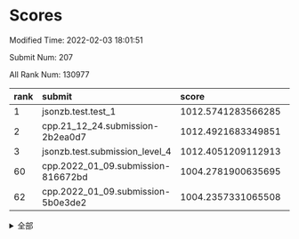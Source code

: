 # Scores

Modified Time: 2022-02-03 18:01:51

Submit Num: 207

All Rank Num: 130977

| rank |               submit               |       score        |       sigma        | pk_num |
| :--- | :--------------------------------- | :----------------- | :----------------- | :----- |
| 1    | jsonzb.test.test_1                 | 1012.5741283566285 | 0.8107886062107591 | 2529   |
| 2    | cpp.21_12_24.submission-2b2ea0d7   | 1012.4921683349851 | 0.8196439395638396 | 2532   |
| 3    | jsonzb.test.submission_level_4     | 1012.4051209112913 | 0.8156527766381928 | 2531   |
| 60   | cpp.2022_01_09.submission-816672bd | 1004.2781900635695 | 0.71546449252875   | 2527   |
| 62   | cpp.2022_01_09.submission-5b0e3de2 | 1004.2357331065508 | 0.7122735144426721 | 2529   |


<details>
<summary>全部</summary>

| rank |                 submit                 |       score        |       sigma        | pk_num |
| :--- | :------------------------------------- | :----------------- | :----------------- | :----- |
| 1    | jsonzb.test.test_1                     | 1012.5741283566285 | 0.8107886062107591 | 2529   |
| 2    | cpp.21_12_24.submission-2b2ea0d7       | 1012.4921683349851 | 0.8196439395638396 | 2532   |
| 3    | jsonzb.test.submission_level_4         | 1012.4051209112913 | 0.8156527766381928 | 2531   |
| 4    | gobigger.level_3.submission_level_3_18 | 1011.8574523987147 | 0.7863688824313075 | 2536   |
| 5    | gobigger.level_3.submission_level_3_3  | 1011.3272872350605 | 0.7938544729526034 | 2533   |
| 6    | gobigger.level_3.submission_level_3_14 | 1011.115179694327  | 0.775299507640625  | 2534   |
| 7    | gobigger.level_3.submission_level_3_13 | 1011.091303292907  | 0.7736376543720792 | 2529   |
| 8    | gobigger.level_3.submission_level_3_4  | 1011.0885271402435 | 0.7603716327233384 | 2534   |
| 9    | gobigger.level_3.submission_level_3_32 | 1011.0786068319264 | 0.7777252521656343 | 2530   |
| 10   | gobigger.level_3.submission_level_3_19 | 1011.0319653965413 | 0.7659481308364227 | 2530   |
| 11   | gobigger.level_3.submission_level_3_25 | 1010.9850328453994 | 0.7857257116649558 | 2534   |
| 12   | gobigger.level_3.submission_level_3_38 | 1010.984568818248  | 0.7484774181654978 | 2531   |
| 13   | gobigger.level_3.submission_level_3_21 | 1010.8378411883697 | 0.7658047874218296 | 2533   |
| 14   | gobigger.level_3.submission_level_3_35 | 1010.7485189267945 | 0.7857393102402003 | 2534   |
| 15   | gobigger.level_3.submission_level_3_16 | 1010.7172618881084 | 0.7631061509789205 | 2534   |
| 16   | gobigger.level_3.submission_level_3_31 | 1010.63364304694   | 0.7803407681190884 | 2533   |
| 17   | gobigger.level_3.submission_level_3_20 | 1010.6302442377331 | 0.7597741423603677 | 2532   |
| 18   | gobigger.level_3.submission_level_3_26 | 1010.6038510662413 | 0.7709049475295795 | 2529   |
| 19   | gobigger.level_3.submission_level_3_30 | 1010.5762574371236 | 0.7702977199282525 | 2528   |
| 20   | gobigger.level_3.submission_level_3_33 | 1010.5387173063873 | 0.7740700645890519 | 2533   |
| 21   | gobigger.level_3.submission_level_3_40 | 1010.412218580544  | 0.7784818470332527 | 2534   |
| 22   | gobigger.level_3.submission_level_3_49 | 1010.384216365649  | 0.7770376520778487 | 2530   |
| 23   | gobigger.level_3.submission_level_3_34 | 1010.3537145562559 | 0.7824298935149065 | 2532   |
| 24   | gobigger.level_3.submission_level_3_48 | 1010.2685885358158 | 0.7511584652732823 | 2530   |
| 25   | gobigger.level_3.submission_level_3_46 | 1010.1900442139498 | 0.7592550473204401 | 2534   |
| 26   | gobigger.level_3.submission_level_3_47 | 1010.0996128346869 | 0.775103811656985  | 2527   |
| 27   | gobigger.level_3.submission_level_3_28 | 1010.018239814107  | 0.7737892008155722 | 2531   |
| 28   | gobigger.level_3.submission_level_3_9  | 1010.0122325049236 | 0.7605884914730683 | 2532   |
| 29   | gobigger.level_3.submission_level_3_6  | 1009.9566320888266 | 0.7405390792809547 | 2533   |
| 30   | gobigger.level_3.submission_level_3_27 | 1009.9259718114458 | 0.7574596985445533 | 2526   |
| 31   | gobigger.level_3.submission_level_3_29 | 1009.8936521039312 | 0.7584450706938634 | 2526   |
| 32   | gobigger.level_3.submission_level_3_0  | 1009.8919289128909 | 0.7627897511324672 | 2529   |
| 33   | gobigger.level_3.submission_level_3_22 | 1009.8855178640179 | 0.7610730673843618 | 2534   |
| 34   | gobigger.level_3.submission_level_3_15 | 1009.7777796507294 | 0.7612470350423465 | 2528   |
| 35   | gobigger.level_3.submission_level_3_36 | 1009.7252853681675 | 0.7496505192063282 | 2528   |
| 36   | gobigger.level_3.submission_level_3_23 | 1009.7206958522393 | 0.750673714578936  | 2532   |
| 37   | gobigger.level_3.submission_level_3_5  | 1009.7137230654914 | 0.7818656250560805 | 2536   |
| 38   | gobigger.level_3.submission_level_3_12 | 1009.6950889914007 | 0.7633896905401957 | 2534   |
| 39   | gobigger.level_3.submission_level_3_44 | 1009.6892091034717 | 0.7567474748390601 | 2533   |
| 40   | gobigger.level_3.submission_level_3_43 | 1009.6381828809355 | 0.7632762352638099 | 2529   |
| 41   | gobigger.level_3.submission_level_3_17 | 1009.4245297913724 | 0.7544955679718747 | 2530   |
| 42   | gobigger.level_3.submission_level_3_41 | 1009.324720231022  | 0.7476964016250275 | 2526   |
| 43   | gobigger.level_3.submission_level_3_10 | 1009.3070275798909 | 0.759106776889363  | 2528   |
| 44   | gobigger.level_3.submission_level_3_7  | 1009.2716194675802 | 0.760577348312109  | 2534   |
| 45   | gobigger.level_3.submission_level_3_45 | 1008.9745871625519 | 0.7299561358087849 | 2532   |
| 46   | gobigger.level_3.submission_level_3_37 | 1008.9412895472817 | 0.7599504217480808 | 2527   |
| 47   | gobigger.level_3.submission_level_3_2  | 1008.9394502259752 | 0.7534194600224065 | 2527   |
| 48   | gobigger.level_3.submission_level_3_1  | 1008.8787707685271 | 0.737954726174559  | 2530   |
| 49   | gobigger.level_3.submission_level_3_24 | 1008.8486071866821 | 0.7643724941549542 | 2528   |
| 50   | gobigger.level_3.submission_level_3_11 | 1008.6598078376612 | 0.7631310285974653 | 2530   |
| 51   | gobigger.level_3.submission_level_3_39 | 1008.5719384156514 | 0.7511887363945382 | 2531   |
| 52   | gobigger.level_3.submission_level_3_42 | 1008.4123586727819 | 0.7482185275442292 | 2531   |
| 53   | gobigger.level_3.submission_level_3_8  | 1008.3221040117209 | 0.7436770318581518 | 2530   |
| 54   | gobigger.level_1.submission_level_1_32 | 1005.4223387671223 | 0.723992421134519  | 2529   |
| 55   | gobigger.level_1.submission_level_1_10 | 1004.9452587608637 | 0.720547418393102  | 2535   |
| 56   | gobigger.level_1.submission_level_1_18 | 1004.8252463009422 | 0.7255277443033746 | 2529   |
| 57   | gobigger.level_1.submission_level_1_21 | 1004.6343662772136 | 0.7319291546872168 | 2524   |
| 58   | gobigger.level_1.submission_level_1_5  | 1004.6117863549604 | 0.7313640266994679 | 2529   |
| 59   | gobigger.level_1.submission_level_1_15 | 1004.2951366356693 | 0.7305142153539839 | 2532   |
| 60   | cpp.2022_01_09.submission-816672bd     | 1004.2781900635695 | 0.71546449252875   | 2527   |
| 61   | gobigger.level_1.submission_level_1_31 | 1004.2478215737758 | 0.7249640030039421 | 2533   |
| 62   | cpp.2022_01_09.submission-5b0e3de2     | 1004.2357331065508 | 0.7122735144426721 | 2529   |
| 63   | gobigger.level_1.submission_level_1_30 | 1004.1783282147709 | 0.7270051183232711 | 2532   |
| 64   | gobigger.level_1.submission_level_1_6  | 1004.1443578744075 | 0.737463365774706  | 2530   |
| 65   | gobigger.level_1.submission_level_1_49 | 1004.1100243860149 | 0.7272569326790654 | 2532   |
| 66   | gobigger.level_1.submission_level_1_23 | 1004.0923708277621 | 0.7266021731540079 | 2531   |
| 67   | gobigger.level_1.submission_level_1_4  | 1004.0161090285511 | 0.7134127091957428 | 2528   |
| 68   | gobigger.level_1.submission_level_1_16 | 1003.9464535029739 | 0.7124204841884403 | 2528   |
| 69   | gobigger.level_1.submission_level_1_40 | 1003.796476849607  | 0.7207563461900176 | 2526   |
| 70   | gobigger.level_1.submission_level_1_37 | 1003.6349625437975 | 0.7140944211663024 | 2531   |
| 71   | gobigger.level_1.submission_level_1_24 | 1003.6256156646386 | 0.7109226344766756 | 2532   |
| 72   | gobigger.level_1.submission_level_1_8  | 1003.5766124672373 | 0.7170691614394701 | 2537   |
| 73   | gobigger.level_1.submission_level_1_26 | 1003.5617126051428 | 0.707115753859922  | 2531   |
| 74   | gobigger.level_1.submission_level_1_48 | 1003.5523609441926 | 0.7218468216370375 | 2533   |
| 75   | gobigger.level_1.submission_level_1_20 | 1003.5307533908517 | 0.7239431745144106 | 2530   |
| 76   | gobigger.level_1.submission_level_1_28 | 1003.5088345799292 | 0.7174258182565002 | 2532   |
| 77   | gobigger.level_1.submission_level_1_42 | 1003.4995125305487 | 0.7180840649094026 | 2531   |
| 78   | gobigger.level_1.submission_level_1_33 | 1003.4115797778751 | 0.7067403943484509 | 2528   |
| 79   | gobigger.level_1.submission_level_1_43 | 1003.3225032866895 | 0.7134271053912558 | 2537   |
| 80   | gobigger.level_1.submission_level_1_29 | 1003.2872725247917 | 0.7114418839673672 | 2529   |
| 81   | gobigger.level_1.submission_level_1_7  | 1003.2375959978394 | 0.714185611246862  | 2528   |
| 82   | gobigger.level_1.submission_level_1_11 | 1003.2223930261711 | 0.7087009601707001 | 2530   |
| 83   | gobigger.level_1.submission_level_1_17 | 1003.2076246039019 | 0.7197250997256127 | 2526   |
| 84   | gobigger.level_1.submission_level_1_9  | 1003.2055023162405 | 0.7111795528884787 | 2533   |
| 85   | gobigger.level_1.submission_level_1_36 | 1003.1978766581082 | 0.7118735717933693 | 2534   |
| 86   | gobigger.level_1.submission_level_1_35 | 1003.0548503243602 | 0.7212556139418167 | 2531   |
| 87   | gobigger.level_1.submission_level_1_41 | 1003.0409523150128 | 0.7112808691515153 | 2524   |
| 88   | gobigger.level_1.submission_level_1_12 | 1002.9319386061693 | 0.7114098445858783 | 2529   |
| 89   | gobigger.level_1.submission_level_1_0  | 1002.9317779195079 | 0.7113343733934768 | 2524   |
| 90   | gobigger.level_1.submission_level_1_47 | 1002.9293918224882 | 0.723859358884352  | 2532   |
| 91   | gobigger.level_1.submission_level_1_13 | 1002.9282023469402 | 0.7167730524370987 | 2529   |
| 92   | gobigger.level_1.submission_level_1_1  | 1002.9098598911781 | 0.7139853983706205 | 2531   |
| 93   | gobigger.level_1.submission_level_1_38 | 1002.8410064904689 | 0.7197226917287786 | 2535   |
| 94   | gobigger.level_1.submission_level_1_45 | 1002.8285831008284 | 0.7149540314885489 | 2530   |
| 95   | gobigger.level_1.submission_level_1_27 | 1002.7586516722945 | 0.714408786800032  | 2529   |
| 96   | gobigger.level_1.submission_level_1_34 | 1002.7381173850672 | 0.7232186494168715 | 2535   |
| 97   | gobigger.level_1.submission_level_1_14 | 1002.7294540931669 | 0.7081976082435041 | 2528   |
| 98   | gobigger.level_1.submission_level_1_44 | 1002.7154619296166 | 0.7184370396393535 | 2531   |
| 99   | gobigger.level_1.submission_level_1_19 | 1002.5104069139461 | 0.7142815833706884 | 2527   |
| 100  | gobigger.level_1.submission_level_1_25 | 1002.4791519077548 | 0.7003625983179529 | 2533   |
| 101  | gobigger.level_1.submission_level_1_39 | 1002.4447969199234 | 0.7134138334443678 | 2529   |
| 102  | gobigger.level_1.submission_level_1_22 | 1002.432006689256  | 0.7297693327959925 | 2530   |
| 103  | gobigger.level_1.submission_level_1_2  | 1002.4181273872844 | 0.7123682350989134 | 2531   |
| 104  | gobigger.level_1.submission_level_1_46 | 1002.3723475212447 | 0.7158184061253989 | 2532   |
| 105  | gobigger.level_1.submission_level_1_3  | 1001.865905050233  | 0.7144840930994021 | 2528   |
| 106  | gobigger.random.submission_random_12   | 997.0022841997535  | 0.7031388885979916 | 2532   |
| 107  | gobigger.random.submission_random_18   | 996.8041082161424  | 0.7091000258880462 | 2527   |
| 108  | gobigger.random.submission_random_2    | 996.7076529590241  | 0.7128032585859356 | 2529   |
| 109  | gobigger.random.submission_random_5    | 996.6887949622366  | 0.7098765241885974 | 2531   |
| 110  | gobigger.random.submission_random_7    | 996.6772643168653  | 0.7078442850023559 | 2528   |
| 111  | gobigger.random.submission_random_25   | 996.5557186882254  | 0.709691539785952  | 2533   |
| 112  | gobigger.random.submission_random_14   | 996.5529456124693  | 0.7088226290659663 | 2528   |
| 113  | gobigger.random.submission_random_1    | 996.3775754363543  | 0.7124168587251143 | 2533   |
| 114  | gobigger.random.submission_random_8    | 996.3233396328163  | 0.7065311510933779 | 2528   |
| 115  | gobigger.random.submission_random_22   | 996.321134639953   | 0.7030908221421719 | 2525   |
| 116  | gobigger.random.submission_random_35   | 996.2978074914914  | 0.7092952426788095 | 2537   |
| 117  | gobigger.random.submission_random_27   | 996.2720587282674  | 0.7135457661564693 | 2528   |
| 118  | gobigger.random.submission_random_30   | 996.1647999759995  | 0.7019760841988558 | 2529   |
| 119  | gobigger.random.submission_random_0    | 996.1501784493735  | 0.7181325889655149 | 2529   |
| 120  | gobigger.random.submission_random_3    | 996.0946104178219  | 0.7109880514824582 | 2530   |
| 121  | gobigger.random.submission_random_24   | 996.0903929560701  | 0.722946653633497  | 2532   |
| 122  | gobigger.random.submission_random_37   | 996.0658820654753  | 0.720381329701547  | 2531   |
| 123  | gobigger.random.submission_random_6    | 996.0149543742538  | 0.7229893186068723 | 2531   |
| 124  | gobigger.random.submission_random_41   | 996.0022296915025  | 0.7318911648053316 | 2528   |
| 125  | gobigger.random.submission_random_36   | 995.8936120901755  | 0.7078573798079063 | 2531   |
| 126  | gobigger.random.submission_random_28   | 995.8375727605932  | 0.7195770987741105 | 2532   |
| 127  | gobigger.random.submission_random_31   | 995.829518273529   | 0.7139616203147973 | 2532   |
| 128  | gobigger.random.submission_random_33   | 995.8159103061488  | 0.7088054524481259 | 2530   |
| 129  | gobigger.random.submission_random_39   | 995.7852326863065  | 0.7271251953565238 | 2529   |
| 130  | gobigger.random.submission_random_13   | 995.760937052255   | 0.7084684713711447 | 2533   |
| 131  | gobigger.random.submission_random_20   | 995.758480121151   | 0.7031574239922862 | 2534   |
| 132  | gobigger.random.submission_random_9    | 995.6503364045973  | 0.7058791316713261 | 2530   |
| 133  | gobigger.random.submission_random_48   | 995.6422353132093  | 0.7098420717406423 | 2530   |
| 134  | gobigger.random.submission_random_26   | 995.5727892379421  | 0.6990173011635477 | 2530   |
| 135  | gobigger.random.submission_random_32   | 995.5164504608404  | 0.7206041985624726 | 2528   |
| 136  | gobigger.random.submission_random_34   | 995.4857473466919  | 0.7120381562413004 | 2536   |
| 137  | gobigger.random.submission_random_19   | 995.4835065383303  | 0.6944687701740847 | 2529   |
| 138  | gobigger.random.submission_random_47   | 995.4572832092771  | 0.7120567104448522 | 2529   |
| 139  | gobigger.random.submission_random_40   | 995.4185308037257  | 0.7037770593221301 | 2528   |
| 140  | gobigger.random.submission_random_44   | 995.410176426414   | 0.7026815198519537 | 2535   |
| 141  | gobigger.random.submission_random_38   | 995.3611512817326  | 0.7032386209996246 | 2532   |
| 142  | gobigger.random.submission_random_46   | 995.3519272116055  | 0.7268704268102244 | 2531   |
| 143  | gobigger.random.submission_random_10   | 995.3359403526853  | 0.7088023775090904 | 2529   |
| 144  | gobigger.random.submission_random_29   | 995.3151444611497  | 0.7092839396327622 | 2529   |
| 145  | gobigger.random.submission_random_45   | 995.2766461533035  | 0.7158342603673209 | 2529   |
| 146  | gobigger.random.submission_random_4    | 995.2740768583395  | 0.726556480867836  | 2534   |
| 147  | gobigger.random.submission_random_16   | 995.1417370647648  | 0.710132298043957  | 2535   |
| 148  | gobigger.random.submission_random_15   | 995.0423351601831  | 0.7288315917537421 | 2528   |
| 149  | gobigger.random.submission_random_49   | 994.8900618023795  | 0.7128741626560721 | 2533   |
| 150  | gobigger.random.submission_random_42   | 994.8732305401041  | 0.7297794490999361 | 2537   |
| 151  | gobigger.random.submission_random_43   | 994.7672274509107  | 0.7061166134333647 | 2532   |
| 152  | gobigger.random.submission_random_11   | 994.7426523569472  | 0.7243502299117832 | 2529   |
| 153  | gobigger.random.submission_random_17   | 994.7259946369732  | 0.7050675868633163 | 2531   |
| 154  | gobigger.random.submission_random_21   | 994.6833879256205  | 0.714632779877297  | 2526   |
| 155  | gobigger.random.submission_random_23   | 994.6049855463224  | 0.7263235884902345 | 2531   |
| 156  | gobigger.level_2.submission_level_2_9  | 993.7995118734241  | 0.7361737398423231 | 2530   |
| 157  | gobigger.level_2.submission_level_2_0  | 993.55101140523    | 0.7393098260507465 | 2530   |
| 158  | gobigger.level_2.submission_level_2_30 | 993.4165186648495  | 0.7254148787201501 | 2532   |
| 159  | gobigger.level_2.submission_level_2_17 | 993.3899950649626  | 0.74074257107926   | 2531   |
| 160  | gobigger.level_2.submission_level_2_13 | 993.3336041996482  | 0.7322363209159364 | 2536   |
| 161  | gobigger.level_2.submission_level_2_1  | 993.1359576759615  | 0.7250731508844147 | 2535   |
| 162  | gobigger.level_2.submission_level_2_46 | 993.0584755890437  | 0.740107369218504  | 2537   |
| 163  | gobigger.level_2.submission_level_2_11 | 992.8898491299708  | 0.7239176863591027 | 2532   |
| 164  | gobigger.level_2.submission_level_2_47 | 992.8270336388847  | 0.7524898175838346 | 2536   |
| 165  | gobigger.level_2.submission_level_2_34 | 992.7436773981701  | 0.7264763024379461 | 2536   |
| 166  | gobigger.level_2.submission_level_2_14 | 992.5484403218323  | 0.7292401847475238 | 2534   |
| 167  | gobigger.level_2.submission_level_2_43 | 992.5472924643037  | 0.7341638719951361 | 2534   |
| 168  | gobigger.level_2.submission_level_2_20 | 992.5362498874548  | 0.7280940383017747 | 2531   |
| 169  | gobigger.level_2.submission_level_2_33 | 992.5240630418223  | 0.734301030267358  | 2530   |
| 170  | gobigger.level_2.submission_level_2_3  | 992.5163645470723  | 0.743726079700484  | 2526   |
| 171  | gobigger.level_2.submission_level_2_2  | 992.5020232372646  | 0.7584936772804635 | 2535   |
| 172  | gobigger.level_2.submission_level_2_31 | 992.493188604394   | 0.7361730720847594 | 2532   |
| 173  | gobigger.level_2.submission_level_2_15 | 992.4165299127101  | 0.7571877587570185 | 2531   |
| 174  | gobigger.level_2.submission_level_2_5  | 992.3472941986231  | 0.7322496977336548 | 2533   |
| 175  | gobigger.level_2.submission_level_2_7  | 992.3392337726257  | 0.7454752803111336 | 2533   |
| 176  | gobigger.level_2.submission_level_2_24 | 992.2701940960569  | 0.752207240691027  | 2530   |
| 177  | gobigger.level_2.submission_level_2_19 | 992.2134230514334  | 0.7459382220499308 | 2528   |
| 178  | gobigger.level_2.submission_level_2_27 | 992.1835455617502  | 0.7305995507982265 | 2531   |
| 179  | gobigger.level_2.submission_level_2_41 | 992.1232599883155  | 0.7476701185642222 | 2533   |
| 180  | gobigger.level_2.submission_level_2_22 | 992.123130993312   | 0.763996833629205  | 2530   |
| 181  | gobigger.level_2.submission_level_2_29 | 992.0770361861246  | 0.7405830900459757 | 2537   |
| 182  | gobigger.level_2.submission_level_2_36 | 991.9789243440154  | 0.7603212101615322 | 2534   |
| 183  | gobigger.level_2.submission_level_2_39 | 991.9467242876397  | 0.747235368484961  | 2530   |
| 184  | gobigger.level_2.submission_level_2_28 | 991.9446009970509  | 0.7383056216393061 | 2529   |
| 185  | gobigger.level_2.submission_level_2_40 | 991.9137633482314  | 0.742124523888549  | 2535   |
| 186  | gobigger.level_2.submission_level_2_37 | 991.8680841867769  | 0.7536573046972569 | 2528   |
| 187  | gobigger.level_2.submission_level_2_8  | 991.8320284247354  | 0.7431892240515792 | 2529   |
| 188  | gobigger.level_2.submission_level_2_32 | 991.7190429705336  | 0.7314011036416624 | 2529   |
| 189  | gobigger.level_2.submission_level_2_12 | 991.7179725926732  | 0.7560602037265322 | 2532   |
| 190  | gobigger.level_2.submission_level_2_16 | 991.6964434919355  | 0.7466296748803745 | 2531   |
| 191  | gobigger.level_2.submission_level_2_18 | 991.6403267862254  | 0.7497655257187578 | 2532   |
| 192  | gobigger.level_2.submission_level_2_10 | 991.59394288831    | 0.746704563589592  | 2531   |
| 193  | gobigger.level_2.submission_level_2_6  | 991.5801246174075  | 0.7515031604034197 | 2530   |
| 194  | gobigger.level_2.submission_level_2_35 | 991.4287002157494  | 0.7425924513946252 | 2529   |
| 195  | gobigger.level_2.submission_level_2_45 | 991.3437999099788  | 0.7383021609845024 | 2537   |
| 196  | gobigger.level_2.submission_level_2_25 | 991.2982865291078  | 0.7448542142741575 | 2536   |
| 197  | gobigger.level_2.submission_level_2_44 | 991.236947015793   | 0.7570165475810986 | 2530   |
| 198  | gobigger.level_2.submission_level_2_49 | 991.1420763041339  | 0.7662835568037399 | 2528   |
| 199  | gobigger.level_2.submission_level_2_42 | 990.8891629354205  | 0.7465939725254843 | 2532   |
| 200  | gobigger.level_2.submission_level_2_21 | 990.6840156447391  | 0.7614315596123886 | 2533   |
| 201  | gobigger.level_2.submission_level_2_4  | 990.6303791875141  | 0.7472650621201246 | 2536   |
| 202  | gobigger.level_2.submission_level_2_38 | 990.6107924708136  | 0.7568643989771039 | 2534   |
| 203  | gobigger.level_2.submission_level_2_26 | 990.5883136744171  | 0.7915573093910382 | 2528   |
| 204  | gobigger.level_2.submission_level_2_23 | 990.4987558876991  | 0.7597883721737733 | 2528   |
| 205  | gobigger.level_2.submission_level_2_48 | 990.4181274556931  | 0.7660520307519565 | 2532   |
| 206  | gobigger.none.submission_none_0        | 977.3414766061707  | 1.4278157588777283 | 2534   |
| 207  | gobigger.none.submission_none_1        | 975.3005655781129  | 1.5406778177935667 | 2535   |

</details>